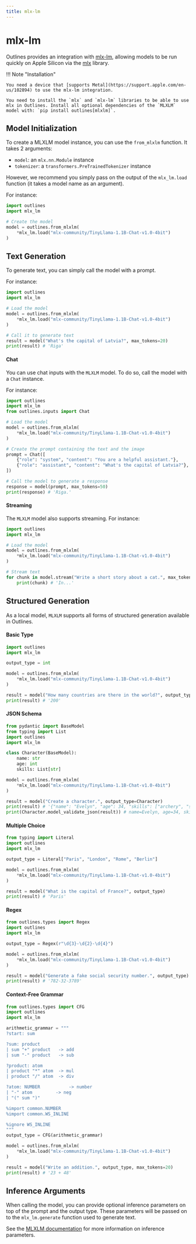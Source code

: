 ```yaml
---
title: mlx-lm
---
```


# mlx-lm

Outlines provides an integration with [mlx-lm](https://github.com/ml-explore/mlx-examples/tree/main/llms), allowing models to be run quickly on Apple Silicon via the [mlx](https://ml-explore.github.io/mlx/build/html/index.html) library.

!!! Note "Installation"

    You need a device that [supports Metal](https://support.apple.com/en-us/102894) to use the mlx-lm integration.

    You need to install the `mlx` and `mlx-lm` libraries to be able to use mlx in Outlines. Install all optional dependencies of the `MLXLM` model with: `pip install outlines[mlxlm]`.

## Model Initialization

To create a MLXLM model instance, you can use the `from_mlxlm` function. It takes 2 arguments:

- `model`: an `mlx.nn.Module` instance
- `tokenizer`: a `transformers.PreTrainedTokenizer` instance

However, we recommend you simply pass on the output of the `mlx_lm.load` function (it takes a model name as an argument).

For instance:

```python
import outlines
import mlx_lm

# Create the model
model = outlines.from_mlxlm(
    *mlx_lm.load("mlx-community/TinyLlama-1.1B-Chat-v1.0-4bit")
)
```

## Text Generation

To generate text, you can simply call the model with a prompt.

For instance:

```python
import outlines
import mlx_lm

# Load the model
model = outlines.from_mlxlm(
    *mlx_lm.load("mlx-community/TinyLlama-1.1B-Chat-v1.0-4bit")
)

# Call it to generate text
result = model("What's the capital of Latvia?", max_tokens=20)
print(result) # 'Riga'
```

#### Chat

You can use chat inputs with the `MLXLM` model. To do so, call the model with a `Chat` instance.

For instance:

```python
import outlines
import mlx_lm
from outlines.inputs import Chat

# Load the model
model = outlines.from_mlxlm(
    *mlx_lm.load("mlx-community/TinyLlama-1.1B-Chat-v1.0-4bit")
)

# Create the prompt containing the text and the image
prompt = Chat([
    {"role": "system", "content": "You are a helpful assistant."},
    {"role": "assistant", "content": "What's the capital of Latvia?"},
])

# Call the model to generate a response
response = model(prompt, max_tokens=50)
print(response) # 'Riga.'
```

#### Streaming

The `MLXLM` model also supports streaming. For instance:

```python
import outlines
import mlx_lm

# Load the model
model = outlines.from_mlxlm(
    *mlx_lm.load("mlx-community/TinyLlama-1.1B-Chat-v1.0-4bit")
)

# Stream text
for chunk in model.stream("Write a short story about a cat.", max_tokens=100):
    print(chunk) # 'In...'
```

## Structured Generation

As a local model, `MLXLM` supports all forms of structured generation available in Outlines.

#### Basic Type

```python
import outlines
import mlx_lm

output_type = int

model = outlines.from_mlxlm(
    *mlx_lm.load("mlx-community/TinyLlama-1.1B-Chat-v1.0-4bit")
)

result = model("How many countries are there in the world?", output_type)
print(result) # '200'
```

#### JSON Schema

```python
from pydantic import BaseModel
from typing import List
import outlines
import mlx_lm

class Character(BaseModel):
    name: str
    age: int
    skills: List[str]

model = outlines.from_mlxlm(
    *mlx_lm.load("mlx-community/TinyLlama-1.1B-Chat-v1.0-4bit")
)

result = model("Create a character.", output_type=Character)
print(result) # '{"name": "Evelyn", "age": 34, "skills": ["archery", "stealth", "alchemy"]}'
print(Character.model_validate_json(result)) # name=Evelyn, age=34, skills=['archery', 'stealth', 'alchemy']
```

#### Multiple Choice

```python
from typing import Literal
import outlines
import mlx_lm

output_type = Literal["Paris", "London", "Rome", "Berlin"]

model = outlines.from_mlxlm(
    *mlx_lm.load("mlx-community/TinyLlama-1.1B-Chat-v1.0-4bit")
)

result = model("What is the capital of France?", output_type)
print(result) # 'Paris'
```

#### Regex

```python
from outlines.types import Regex
import outlines
import mlx_lm

output_type = Regex(r"\d{3}-\d{2}-\d{4}")

model = outlines.from_mlxlm(
    *mlx_lm.load("mlx-community/TinyLlama-1.1B-Chat-v1.0-4bit")
)

result = model("Generate a fake social security number.", output_type)
print(result) # '782-32-3789'
```

#### Context-Free Grammar

```python
from outlines.types import CFG
import outlines
import mlx_lm

arithmetic_grammar = """
?start: sum

?sum: product
| sum "+" product   -> add
| sum "-" product   -> sub

?product: atom
| product "*" atom  -> mul
| product "/" atom  -> div

?atom: NUMBER           -> number
| "-" atom         -> neg
| "(" sum ")"

%import common.NUMBER
%import common.WS_INLINE

%ignore WS_INLINE
"""
output_type = CFG(arithmetic_grammar)

model = outlines.from_mlxlm(
    *mlx_lm.load("mlx-community/TinyLlama-1.1B-Chat-v1.0-4bit")
)

result = model("Write an addition.", output_type, max_tokens=20)
print(result) # '23 + 48'
```

## Inference Arguments

When calling the model, you can provide optional inference parameters on top of the prompt and the output type. These parameters will be passed on to the `mlx_lm.generate` function used to generate text.

See the [MLXLM documentation](https://github.com/ml-explore/mlx-lm) for more information on inference parameters.
